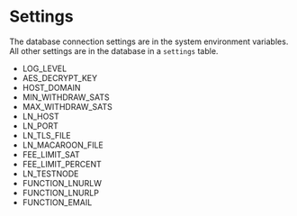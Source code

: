 # Settings

The database connection settings are in the system environment variables.
All other settings are in the database in a `settings` table.

- LOG_LEVEL
- AES_DECRYPT_KEY
- HOST_DOMAIN
- MIN_WITHDRAW_SATS
- MAX_WITHDRAW_SATS
- LN_HOST
- LN_PORT
- LN_TLS_FILE
- LN_MACAROON_FILE
- FEE_LIMIT_SAT
- FEE_LIMIT_PERCENT
- LN_TESTNODE
- FUNCTION_LNURLW
- FUNCTION_LNURLP
- FUNCTION_EMAIL
